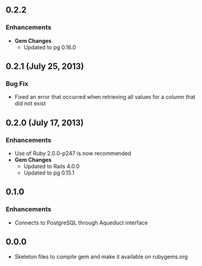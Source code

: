 ## 0.2.2

### Enhancements
- **Gem Changes**
  - Updated to pg 0.16.0

## 0.2.1 (July 25, 2013)

### Bug Fix
- Fixed an error that occurred when retrieving all values for a column that did not exist

## 0.2.0 (July 17, 2013)

### Enhancements
- Use of Ruby 2.0.0-p247 is now recommended
- **Gem Changes**
  - Updated to Rails 4.0.0
  - Updated to pg 0.15.1

## 0.1.0

### Enhancements
- Connects to PostgreSQL through Aqueduct interface

## 0.0.0

- Skeleton files to compile gem and make it available on rubygems.org
